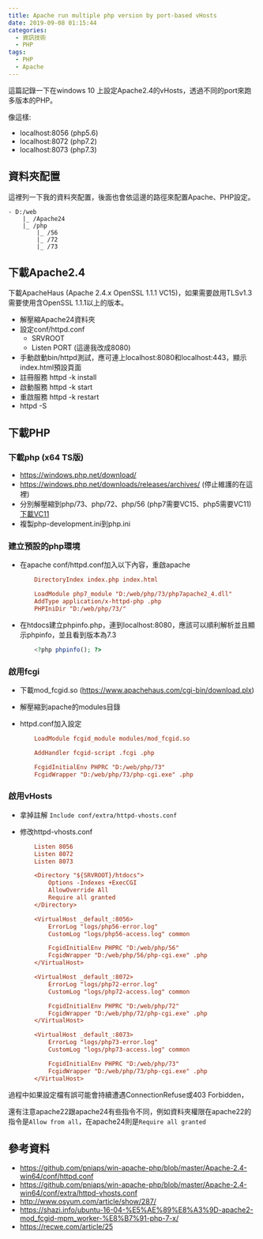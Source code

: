 ```yaml
---
title: Apache run multiple php version by port-based vHosts
date: 2019-09-08 01:15:44
categories:
  - 資訊技術
  - PHP
tags:
  - PHP
  - Apache
---
```


這篇記錄一下在windows 10 上設定Apache2.4的vHosts，透過不同的port來跑多版本的PHP。

像這樣:

* localhost:8056 (php5.6)
* localhost:8072 (php7.2)
* localhost:8073 (php7.3)

<!--more-->

## 資料夾配置

這裡列一下我的資料夾配置，後面也會依這邊的路徑來配置Apache、PHP設定。

```text
- D:/web
    |_ /Apache24
    |_ /php
        |_ /56
        |_ /72
        |_ /73
```

## 下載Apache2.4

下載ApacheHaus (Apache 2.4.x OpenSSL 1.1.1 VC15)，如果需要啟用TLSv1.3需要使用含OpenSSL 1.1.1以上的版本。

* 解壓縮Apache24資料夾
* 設定conf/httpd.conf
    - SRVROOT
    - Listen PORT (這邊我改成8080)
* 手動啟動bin/httpd測試，應可連上localhost:8080和localhost:443，顯示index.html預設頁面
* 註冊服務 httpd -k install
* 啟動服務 httpd -k start
* 重啟服務 httpd -k restart
* httpd -S

## 下載PHP

### 下載php (x64 TS版)

* <https://windows.php.net/download/>
* <https://windows.php.net/downloads/releases/archives/>  (停止維護的在這裡)
* 分別解壓縮到php/73、php/72、php/56 (php7需要VC15、php5需要VC11) [下載VC11](https://www.microsoft.com/zh-tw/download/details.aspx?id=30679)
* 複製php-development.ini到php.ini

### 建立預設的php環境

* 在apache conf/httpd.conf加入以下內容，重啟apache

    ```ini
        DirectoryIndex index.php index.html
    ```

    ```ini
        LoadModule php7_module "D:/web/php/73/php7apache2_4.dll"
        AddType application/x-httpd-php .php
        PHPIniDir "D:/web/php/73/"
    ```

* 在htdocs建立phpinfo.php，連到localhost:8080，應該可以順利解析並且顯示phpinfo，並且看到版本為7.3

    ```php
        <?php phpinfo(); ?>
    ```

### 啟用fcgi

* 下載mod_fcgid.so (<https://www.apachehaus.com/cgi-bin/download.plx>)
* 解壓縮到apache的modules目錄
* httpd.conf加入設定
    ```ini
        LoadModule fcgid_module modules/mod_fcgid.so
    ```

    ```ini
        AddHandler fcgid-script .fcgi .php

        FcgidInitialEnv PHPRC "D:/web/php/73"
        FcgidWrapper "D:/web/php/73/php-cgi.exe" .php
    ```

### 啟用vHosts

* 拿掉註解 `Include conf/extra/httpd-vhosts.conf`
* 修改httpd-vhosts.conf

    ```ini
        Listen 8056
        Listen 8072
        Listen 8073

        <Directory "${SRVROOT}/htdocs">
            Options -Indexes +ExecCGI
            AllowOverride All
            Require all granted
        </Directory>

        <VirtualHost _default_:8056>
            ErrorLog "logs/php56-error.log"
            CustomLog "logs/php56-access.log" common

            FcgidInitialEnv PHPRC "D:/web/php/56"
            FcgidWrapper "D:/web/php/56/php-cgi.exe" .php
        </VirtualHost>

        <VirtualHost _default_:8072>
            ErrorLog "logs/php72-error.log"
            CustomLog "logs/php72-access.log" common

            FcgidInitialEnv PHPRC "D:/web/php/72"
            FcgidWrapper "D:/web/php/72/php-cgi.exe" .php
        </VirtualHost>

        <VirtualHost _default_:8073>
            ErrorLog "logs/php73-error.log"
            CustomLog "logs/php73-access.log" common

            FcgidInitialEnv PHPRC "D:/web/php/73"
            FcgidWrapper "D:/web/php/73/php-cgi.exe" .php
        </VirtualHost>
    ```

過程中如果設定檔有誤可能會持續遭遇ConnectionRefuse或403 Forbidden，

還有注意apache22跟apache24有些指令不同，例如資料夾權限在apache22的指令是`Allow from all`，在apache24則是`Require all granted`

## 參考資料

* <https://github.com/pniaps/win-apache-php/blob/master/Apache-2.4-win64/conf/httpd.conf>
* <https://github.com/pniaps/win-apache-php/blob/master/Apache-2.4-win64/conf/extra/httpd-vhosts.conf>
* <http://www.osyum.com/article/show/287/>
* <https://shazi.info/ubuntu-16-04-%E5%AE%89%E8%A3%9D-apache2-mod_fcgid-mpm_worker-%E8%B7%91-php-7-x/>
* <https://recwe.com/article/25>
